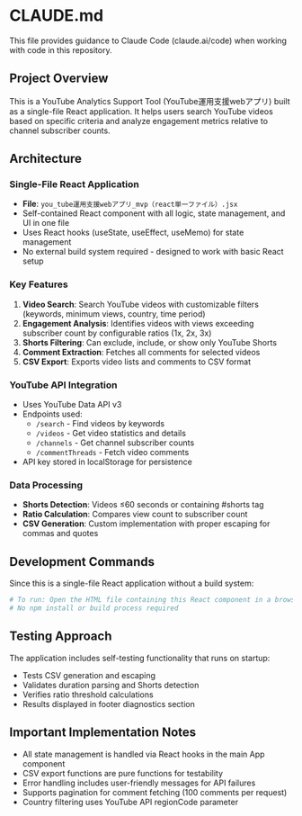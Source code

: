 # CLAUDE.md

This file provides guidance to Claude Code (claude.ai/code) when working with code in this repository.

## Project Overview

This is a YouTube Analytics Support Tool (YouTube運用支援webアプリ) built as a single-file React application. It helps users search YouTube videos based on specific criteria and analyze engagement metrics relative to channel subscriber counts.

## Architecture

### Single-File React Application
- **File**: `you_tube運用支援webアプリ_mvp（react単一ファイル）.jsx`
- Self-contained React component with all logic, state management, and UI in one file
- Uses React hooks (useState, useEffect, useMemo) for state management
- No external build system required - designed to work with basic React setup

### Key Features
1. **Video Search**: Search YouTube videos with customizable filters (keywords, minimum views, country, time period)
2. **Engagement Analysis**: Identifies videos with views exceeding subscriber count by configurable ratios (1x, 2x, 3x)
3. **Shorts Filtering**: Can exclude, include, or show only YouTube Shorts
4. **Comment Extraction**: Fetches all comments for selected videos
5. **CSV Export**: Exports video lists and comments to CSV format

### YouTube API Integration
- Uses YouTube Data API v3
- Endpoints used:
  - `/search` - Find videos by keywords
  - `/videos` - Get video statistics and details
  - `/channels` - Get channel subscriber counts
  - `/commentThreads` - Fetch video comments
- API key stored in localStorage for persistence

### Data Processing
- **Shorts Detection**: Videos ≤60 seconds or containing #shorts tag
- **Ratio Calculation**: Compares view count to subscriber count
- **CSV Generation**: Custom implementation with proper escaping for commas and quotes

## Development Commands

Since this is a single-file React application without a build system:

```bash
# To run: Open the HTML file containing this React component in a browser
# No npm install or build process required
```

## Testing Approach

The application includes self-testing functionality that runs on startup:
- Tests CSV generation and escaping
- Validates duration parsing and Shorts detection
- Verifies ratio threshold calculations
- Results displayed in footer diagnostics section

## Important Implementation Notes

- All state management is handled via React hooks in the main App component
- CSV export functions are pure functions for testability
- Error handling includes user-friendly messages for API failures
- Supports pagination for comment fetching (100 comments per request)
- Country filtering uses YouTube API regionCode parameter